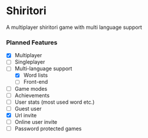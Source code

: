 # Shiritori
A multiplayer shiritori game with multi language support

### Planned Features
- [X] Multiplayer
- [ ] Singleplayer
- [ ] Multi-language support
  - [x] Word lists
  - [ ] Front-end
- [ ] Game modes
- [ ] Achievements
- [ ] User stats (most used word etc.)
- [ ] Guest user
- [X] Url invite
- [ ] Online user invite
- [ ] Password protected games

